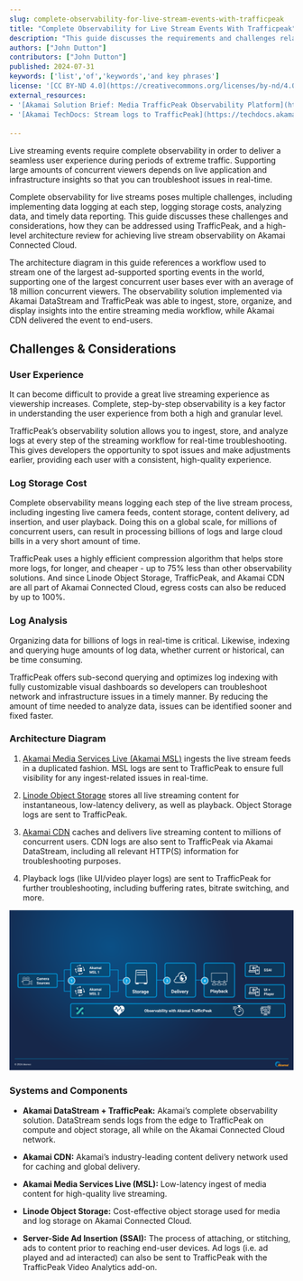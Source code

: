 ```yaml
---
slug: complete-observability-for-live-stream-events-with-trafficpeak
title: "Complete Observability for Live Stream Events With Trafficpeak"
description: "This guide discusses the requirements and challenges related to implementing a observability solution for large-scale live streaming events. These challenges are addressed with a TrafficPeak-based observability architecture used to support one of the largest streaming sporting events in the world."
authors: ["John Dutton"]
contributors: ["John Dutton"]
published: 2024-07-31
keywords: ['list','of','keywords','and key phrases']
license: '[CC BY-ND 4.0](https://creativecommons.org/licenses/by-nd/4.0)'
external_resources:
- '[Akamai Solution Brief: Media TrafficPeak Observability Platform](https://www.akamai.com/resources/solution-brief/trafficpeak-observability-platform)'
- '[Akamai TechDocs: Stream logs to TrafficPeak](https://techdocs.akamai.com/datastream2/docs/stream-logs-trafficpeak)'

---
```


Live streaming events require complete observability in order to deliver a seamless user experience during periods of extreme traffic. Supporting large amounts of concurrent viewers depends on live application and infrastructure insights so that you can troubleshoot issues in real-time.

Complete observability for live streams poses multiple challenges, including implementing data logging at each step, logging storage costs, analyzing data, and timely data reporting. This guide discusses these challenges and considerations, how they can be addressed using TrafficPeak, and a high-level architecture review for achieving live stream observability on Akamai Connected Cloud.

The architecture diagram in this guide references a workflow used to stream one of the largest ad-supported sporting events in the world, supporting one of the largest concurrent user bases ever with an average of 18 million concurrent viewers. The observability solution implemented via Akamai DataStream and TrafficPeak was able to ingest, store, organize, and display insights into the entire streaming media workflow, while Akamai CDN delivered the event to end-users.

## Challenges & Considerations

### User Experience

It can become difficult to provide a great live streaming experience as viewership increases. Complete, step-by-step observability is a key factor in understanding the user experience from both a high and granular level.

TrafficPeak’s observability solution allows you to ingest, store, and analyze logs at every step of the streaming workflow for real-time troubleshooting. This gives developers the opportunity to spot issues and make adjustments earlier, providing each user with a consistent, high-quality experience.

### Log Storage Cost

Complete observability means logging each step of the live stream process, including ingesting live camera feeds, content storage, content delivery, ad insertion, and user playback. Doing this on a global scale, for millions of concurrent users, can result in processing billions of logs and large cloud bills in a very short amount of time.

TrafficPeak uses a highly efficient compression algorithm that helps store more logs, for longer, and cheaper - up to 75% less than other observability solutions. And since Linode Object Storage, TrafficPeak, and Akamai CDN are all part of Akamai Connected Cloud, egress costs can also be reduced by up to 100%.

### Log Analysis

Organizing data for billions of logs in real-time is critical. Likewise, indexing and querying huge amounts of log data, whether current or historical, can be time consuming.

TrafficPeak offers sub-second querying and optimizes log indexing with fully customizable visual dashboards so developers can troubleshoot network and infrastructure issues in a timely manner. By reducing the amount of time needed to analyze data, issues can be identified sooner and fixed faster.

### Architecture Diagram

1.  [Akamai Media Services Live (Akamai MSL)](https://www.akamai.com/resources/product-brief/media-services-live) ingests the live stream feeds in a duplicated fashion. MSL logs are sent to TrafficPeak to ensure full visibility for any ingest-related issues in real-time.

1.  [Linode Object Storage](/docs/products/storage/object-storage/) stores all live streaming content for instantaneous, low-latency delivery, as well as playback. Object Storage logs are sent to TrafficPeak.

1.  [Akamai CDN](https://www.akamai.com/solutions/content-delivery-network) caches and delivers live streaming content to millions of concurrent users. CDN logs are also sent to TrafficPeak via Akamai DataStream, including all relevant HTTP(S) information for troubleshooting purposes.

1.  Playback logs (like UI/video player logs) are sent to TrafficPeak for further troubleshooting, including buffering rates, bitrate switching, and more.

![Complete Observability for Live Streaming Events Architecture](complete-observability-use-case-guide-diagram.svg)

### Systems and Components

-   **Akamai DataStream + TrafficPeak:** Akamai’s complete observability solution. DataStream sends logs from the edge to TrafficPeak on compute and object storage, all while on the Akamai Connected Cloud network.

-   **Akamai CDN:** Akamai’s industry-leading content delivery network used for caching and global delivery.

-   **Akamai Media Services Live (MSL):** Low-latency ingest of media content for high-quality live streaming.

-   **Linode Object Storage:** Cost-effective object storage used for media and log storage on Akamai Connected Cloud.

-   **Server-Side Ad Insertion (SSAI):** The process of attaching, or stitching, ads to content prior to reaching end-user devices. Ad logs (i.e. ad played and ad interacted) can also be sent to TrafficPeak with the TrafficPeak Video Analytics add-on.